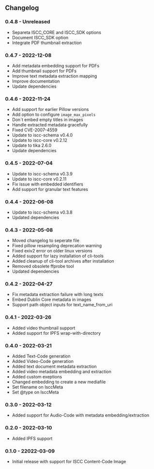 ## Changelog

### 0.4.8 - Unreleased
- Separeta ISCC_CORE and ISCC_SDK options
- Document ISCC_SDK option
- Integrate PDF thumbnail extraction

### 0.4.7 - 2022-12-08
- Add metadata embedding support for PDFs
- Add thumbnail support for PDFs
- Improve text metadata extraction mapping
- Improve documentation
- Update dependencies

### 0.4.6 - 2022-11-24
- Add support for earlier Pillow versions
- Add option to configure `image_max_pixels`
- Don´t embed empty titles in images
- Handle extracted metadata gracefully
- Fixed CVE-2007-4559
- Update to iscc-schema v0.4.0
- Update to iscc-core v0.2.12
- Update to tika 2.6.0
- Update dependencies

### 0.4.5 - 2022-07-04
- Update to iscc-schema v0.3.9
- Update to iscc-core v0.2.11
- Fix issue with embedded identifiers
- Add support for granular text features

### 0.4.4 - 2022-06-08
- Update to iscc-schema v0.3.8
- Updated dependencies

### 0.4.3 - 2022-05-08
- Moved changelog to seperate file
- Fixed pillow resampling deprecation warning
- Fixed exiv2 error on older linux versions
- Added support for lazy installation of cli-tools
- Added cleanup of cli-tool archives after installation
- Removed obsolete ffprobe tool
- Updated dependencies

### 0.4.2 - 2022-04-27
- Fix metadata extraction failure with long texts
- Embed Dublin Core metadata in images
- Support path object inputs for text_name_from_uri

### 0.4.1 - 2022-03-26
- Added video thumbnail support
- Added support for IPFS wrap-with-directory

### 0.4.0 - 2022-03-21
- Added Text-Code generation
- Added Video-Code generation
- Added text document metadata extraction
- Added video metadata embedding and extraction
- Added custom exeptions
- Changed embedding to create a new mediafile
- Set filename on IsccMeta
- Set @type on IsccMeta

### 0.3.0 - 2022-03-12
- Added support for Audio-Code with metadata embedding/extraction

### 0.2.0 - 2022-03-10
- Added IPFS support

### 0.1.0 - 22022-03-09
- Initial release with support for ISCC Content-Code Image
